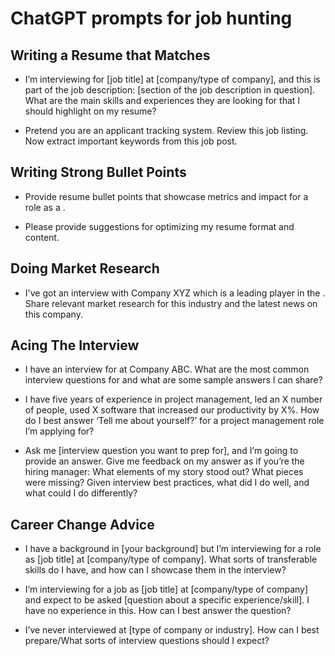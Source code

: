 # ChatGPT prompts for job hunting 

## Writing a Resume that Matches

- I’m interviewing for [job title] at [company/type of company], and this is part of the job description: [section of the job description in question]. What are the main skills and experiences they are looking for that I should highlight on my resume?

- Pretend you are an applicant tracking system. Review this job listing. Now extract important keywords from this job post.

## Writing Strong Bullet Points

- Provide resume bullet points that showcase metrics and impact for a role as a <INSERT ROLE>.

- Please provide suggestions for optimizing my resume format and content.

## Doing Market Research

- I've got an interview with Company XYZ which is a leading player in the <INSERT INDUSTRY>. Share relevant market research for this industry and the latest news on this company.

## Acing The Interview

- I have an interview for <ROLE> at Company ABC. What are the most common interview questions for <ROLE> and what are some sample answers I can share?

- I have five years of experience in project management, led an X number of people, used X software that increased our productivity by X%. How do I best answer ‘Tell me about yourself?’ for a project management role I’m applying for?

- Ask me [interview question you want to prep for], and I’m going to provide an answer. Give me feedback on my answer as if you’re the hiring manager: What elements of my story stood out? What pieces were missing? Given interview best practices, what did I do well, and what could I do differently?

## Career Change Advice

- I have a background in [your background] but I’m interviewing for a role as [job title] at [company/type of company]. What sorts of transferable skills do I have, and how can I showcase them in the interview?

- I’m interviewing for a job as [job title] at [company/type of company] and expect to be asked [question about a specific experience/skill]. I have no experience in this. How can I best answer the question?

- I’ve never interviewed at [type of company or industry]. How can I best prepare/What sorts of interview questions should I expect?